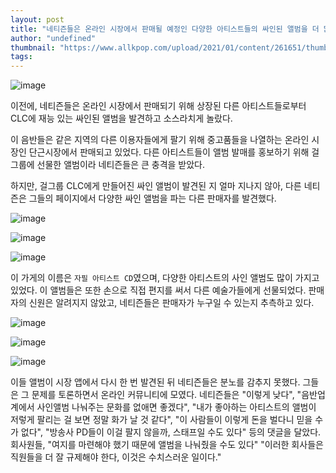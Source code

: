 ```yaml
---
layout: post
title: "네티즌들은 온라인 시장에서 판매될 예정인 다양한 아티스트들의 싸인된 앨범을 더 많이 발견하고 분노했다."
author: "undefined"
thumbnail: "https://www.allkpop.com/upload/2021/01/content/261651/thumb/1611697913-image.png"
tags: 
---
```



![image](https://www.allkpop.com/upload/2021/01/content/261651/1611697913-image.png)

이전에, 네티즌들은 온라인 시장에서 판매되기 위해 상장된 다른 아티스트들로부터 CLC에 재능 있는 싸인된 앨범을 발견하고 소스라치게 놀랐다.

이 음반들은 같은 지역의 다른 이용자들에게 팔기 위해 중고품들을 나열하는 온라인 시장인 단근시장에서 판매되고 있었다. 다른 아티스트들이 앨범 발매를 홍보하기 위해 걸그룹에 선물한 앨범이라 네티즌들은 큰 충격을 받았다.

하지만, 걸그룹 CLC에게 만들어진 싸인 앨범이 발견된 지 얼마 지나지 않아, 다른 네티즌은 그들의 페이지에서 다양한 싸인 앨범을 파는 다른 판매자를 발견했다.

![image](https://www.allkpop.com/upload/2021/01/content/261658/1611698318-image.png)

![image](https://www.allkpop.com/upload/2021/01/content/261658/1611698310-image.png)

![image](https://www.allkpop.com/upload/2021/01/content/261658/1611698337-image.png)

이 가게의 이름은 `자필 아티스트 CD`였으며, 다양한 아티스트의 사인 앨범도 많이 가지고 있었다. 이 앨범들은 또한 손으로 직접 편지를 써서 다른 예술가들에게 선물되었다. 판매자의 신원은 알려지지 않았고, 네티즌들은 판매자가 누구일 수 있는지 추측하고 있다.

![image](https://www.allkpop.com/upload/2021/01/content/261700/1611698430-image.png)

![image](https://www.allkpop.com/upload/2021/01/content/261700/1611698446-image.png)

![image](https://www.allkpop.com/upload/2021/01/content/261700/1611698450-image.png)

이들 앨범이 시장 앱에서 다시 한 번 발견된 뒤 네티즌들은 분노를 감추지 못했다. 그들은 그 문제를 토론하면서 온라인 커뮤니티에 모였다. 네티즌들은 "이렇게 낮다", "음반업계에서 사인앨범 나눠주는 문화를 없애면 좋겠다", "내가 좋아하는 아티스트의 앨범이 저렇게 팔리는 걸 보면 정말 화가 날 것 같다", "이 사람들이 이렇게 돈을 벌다니 믿을 수가 없다", "방송사 PD들이 이걸 팔지 않을까, 스태프일 수도 있다" 등의 댓글을 달았다.회사원들, "여지를 마련해야 했기 때문에 앨범을 나눠줬을 수도 있다" "이러한 회사들은 직원들을 더 잘 규제해야 한다, 이것은 수치스러운 일이다."